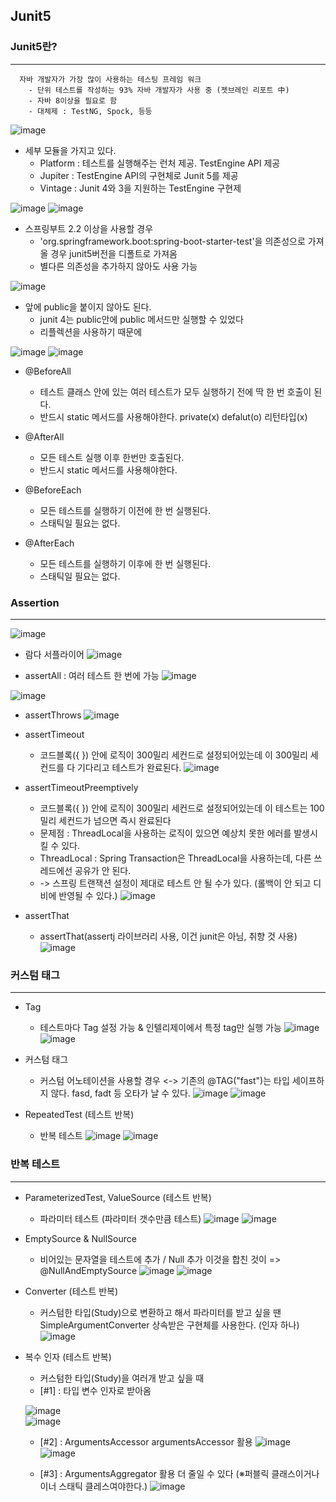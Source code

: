 ## Junit5

### Junit5란?
-----
```
  자바 개발자가 가장 많이 사용하는 테스팅 프레임 워크
    - 단위 테스트를 작성하는 93% 자바 개발자가 사용 중 (젯브레인 리포트 中)
    - 자바 8이상을 필요로 함
    - 대체제 : TestNG, Spock, 등등
```
![image](https://user-images.githubusercontent.com/76584547/120640178-212e4980-c4ad-11eb-8152-143e2f88dfaf.png)


  + 세부 모듈을 가지고 있다.
    + Platform : 테스트를 실행해주는 런처 제공. TestEngine API 제공 
    + Jupiter : TestEngine API의 구현체로 Junit 5를 제공
    + Vintage : Junit 4와 3을 지원하는 TestEngine 구현제

![image](https://user-images.githubusercontent.com/76584547/120641428-8afb2300-c4ae-11eb-8886-9464b7358c15.png)
![image](https://user-images.githubusercontent.com/76584547/120642053-605d9a00-c4af-11eb-8d23-39669b205343.png)

  + 스프링부트 2.2 이상을 사용할 경우
    + 'org.springframework.boot:spring-boot-starter-test'을 의존성으로 가져올 경우 junit5버전을 디폴트로 가져옴 
    + 별다른 의존성을 추가하지 않아도 사용 가능


![image](https://user-images.githubusercontent.com/76584547/120641838-1674b400-c4af-11eb-9371-1b7ed3b49f80.png)
  + 앞에 public을 붙이지 않아도 된다.
    + junit 4는 public안에 public 메서드만 실행할 수 있었다
    + 리플렉션을 사용하기 때문에


![image](https://user-images.githubusercontent.com/76584547/120642927-77e95280-c4b0-11eb-8171-1df27d6a03cf.png)
![image](https://user-images.githubusercontent.com/76584547/120643026-98b1a800-c4b0-11eb-96c2-79301775758d.png)
  
  + @BeforeAll
    + 테스트 클래스 안에 있는 여러 테스트가 모두 실행하기 전에 딱 한 번 호출이 된다.
    + 반드시 static 메서드를 사용해야한다. private(x) defalut(o) 리턴타입(x)
   
  + @AfterAll
    + 모든 테스트 실행 이후 한번만 호출된다.
    + 반드시 static 메서드를 사용해야한다.

  + @BeforeEach
    + 모든 테스트를 실행하기 이전에 한 번 실행된다.
    + 스태틱일 필요는 없다.

  + @AfterEach
    + 모든 테스트를 실행하기 이후에 한 번 실행된다.
    + 스태틱일 필요는 없다.


### Assertion
---

![image](https://user-images.githubusercontent.com/76584547/120801504-3625de00-c57c-11eb-80e2-98b5f220ab68.png)

+ 람다 서플라이어
![image](https://user-images.githubusercontent.com/76584547/120801620-5a81ba80-c57c-11eb-9e09-dcf7bcdfd0b9.png)

+ assertAll : 여러 테스트 한 번에 가능
![image](https://user-images.githubusercontent.com/76584547/120803529-9c136500-c57e-11eb-9d33-d98d4ed78261.png)

![image](https://user-images.githubusercontent.com/76584547/120803568-a6356380-c57e-11eb-97d0-8e0bb093a496.png)

 
+ assertThrows
![image](https://user-images.githubusercontent.com/76584547/120804326-789cea00-c57f-11eb-9605-159e58514deb.png)

+ assertTimeout
  + 코드블록({ }) 안에 로직이 300밀리 세컨드로 설정되어있는데 이 300밀리 세컨드를 다 기다리고 테스트가 완료된다.
![image](https://user-images.githubusercontent.com/76584547/120805812-28bf2280-c581-11eb-836a-02114b4c472e.png)

+ assertTimeoutPreemptively
  + 코드블록({ }) 안에 로직이 300밀리 세컨드로 설정되어있는데  이 테스트는 100밀리 세컨드가 넘으면 즉시 완료된다
  + 문제점 : ThreadLocal을 사용하는 로직이 있으면 예상치 못한 에러를 발생시킬 수 있다.
  + ThreadLocal : Spring Transaction은 ThreadLocal을 사용하는데, 다른 쓰레드에선 공유가 안 된다.
  +   -> 스프링 트랜잭션 설정이 제대로 테스트 안 될 수가 있다. (롤백이 안 되고 디비에 반영될 수 있다.)
![image](https://user-images.githubusercontent.com/76584547/120805939-43919700-c581-11eb-9424-fb2c118992e0.png)


+ assertThat
  + assertThat(assertj 라이브러리 사용, 이건 junit은 아님, 취향 것 사용)
![image](https://user-images.githubusercontent.com/76584547/120806386-c0247580-c581-11eb-8afb-2fc6ad5f441f.png)


### 커스텀 태그
---

+ Tag
  + 테스트마다 Tag 설정 가능 & 인텔리제이에서 특정 tag만 실행 가능
  ![image](https://user-images.githubusercontent.com/76584547/120915887-486d5c80-c6e1-11eb-9280-e2f97531791b.png)
  ![image](https://user-images.githubusercontent.com/76584547/120915897-59b66900-c6e1-11eb-8007-76e477c79e70.png)
  
  
+ 커스텀 태그
  + 커스텀 어노테이션을 사용할 경우 <-> 기존의 @TAG("fast")는 타입 세이프하지 않다. fasd, fadt 등 오타가 날 수 있다.
  ![image](https://user-images.githubusercontent.com/76584547/120916117-a189c000-c6e2-11eb-8e4f-c445147d7b3c.png)
  ![image](https://user-images.githubusercontent.com/76584547/120916125-ac445500-c6e2-11eb-91c4-4980ef72a319.png)


+ RepeatedTest (테스트 반복)
  + 반복 테스트
  ![image](https://user-images.githubusercontent.com/76584547/120918010-2aa5f480-c6ed-11eb-9e41-4ac3611b17d3.png)
  ![image](https://user-images.githubusercontent.com/76584547/120918015-32fe2f80-c6ed-11eb-868e-f928d62a506b.png)


### 반복 테스트
---

+ ParameterizedTest, ValueSource (테스트 반복)
  +  파라미터 테스트 (파라미터 갯수만큼 테스트)
  ![image](https://user-images.githubusercontent.com/76584547/120918219-4067e980-c6ee-11eb-981c-8014ab4e7c11.png)
  ![image](https://user-images.githubusercontent.com/76584547/120918221-44940700-c6ee-11eb-9bf7-9b345899fd8b.png)

+ EmptySource & NullSource
  + 비어있는 문자열을 테스트에 추가 / Null 추가 이것을 합친 것이 => @NullAndEmptySource
  ![image](https://user-images.githubusercontent.com/76584547/120918637-5080c880-c6f0-11eb-9d7a-757256208770.png)
  ![image](https://user-images.githubusercontent.com/76584547/120918644-5d052100-c6f0-11eb-8166-d775178d9e18.png)


+ Converter (테스트 반복)
  + 커스텀한 타입(Study)으로 변환하고 해서 파라미터를 받고 싶을 땐 SimpleArgumentConverter 상속받은 구현체를 사용한다. (인자 하나) 
  ![image](https://user-images.githubusercontent.com/76584547/120919544-2aa9f280-c6f5-11eb-8fe7-b6d192c09ad9.png)
  

+ 복수 인자 (테스트 반복)
  + 커스텀한 타입(Study)을 여러개 받고 싶을 때
  + [#1] : 타입 변수 인자로 받아옴


  ![image](https://user-images.githubusercontent.com/76584547/120919630-8f654d00-c6f5-11eb-9d24-634ea7590d19.png)  
  ![image](https://user-images.githubusercontent.com/76584547/120919631-92f8d400-c6f5-11eb-9ea3-4c3567aa40d8.png)

  + [#2] : ArgumentsAccessor argumentsAccessor 활용
  ![image](https://user-images.githubusercontent.com/76584547/120919734-1adede00-c6f6-11eb-9cd2-b107700a38be.png)
  ![image](https://user-images.githubusercontent.com/76584547/120919738-1fa39200-c6f6-11eb-8177-5bddab9d400b.png)
  
  + [#3] : ArgumentsAggregator 활용 더 줄일 수 있다 (※퍼블릭 클래스이거나 이너 스태틱 클레스여야한다.)
  ![image](https://user-images.githubusercontent.com/76584547/120919850-b4a68b00-c6f6-11eb-86d8-8e41777579b5.png)




